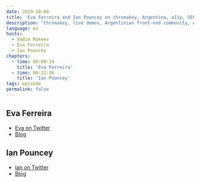 ```yaml
---
date: 2019-10-08
title: 'Eva Ferreira and Ian Pouncey on chromakey, Argentina, a11y, SEO, HTML, ARIA'
description: 'Chromakey, live demos, Argentinian front-end community, Accessibility and SEO, HTML or ARIA.'
language: en
hosts:
  - Vadim Makeev
  - Eva Ferreira
  - Ian Pouncey
chapters:
  - time: 00:00:19
    title: 'Eva Ferreira'
  - time: 00:22:36
    title: 'Ian Pouncey'
tags: episode
permalink: false
---
```


## Eva Ferreira

- [Eva on Twitter](https://twitter.com/evaferreira92)
- [Blog](http://evaferreira.com.ar/en/)

## Ian Pouncey

- [Ian on Twitter](https://github.com/IanPouncey)
- [Blog](http://ianpouncey.com/)
